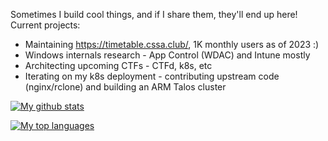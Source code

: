 Sometimes I build cool things, and if I share them, they'll end up here! Current projects:
* Maintaining https://timetable.cssa.club/, 1K monthly users as of 2023 :)
* Windows internals research - App Control (WDAC) and Intune mostly
* Architecting upcoming CTFs - CTFd, k8s, etc
* Iterating on my k8s deployment - contributing upstream code (nginx/rclone) and building an ARM Talos cluster

[![My github stats](https://github-readme-stats.vercel.app/api?username=pl4nty&count_private=true&show_icons=true&theme=dark)](https://github.com/anuraghazra/github-readme-stats)

[![My top languages](https://github-readme-stats.vercel.app/api/top-langs/?username=pl4nty&layout=compact&hide=html,css&theme=dark)](https://github.com/anuraghazra/github-readme-stats)
